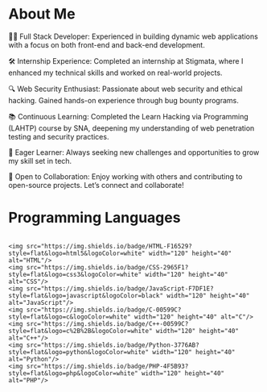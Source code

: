 # About Me

👨‍💻 Full Stack Developer: Experienced in building dynamic web applications with a focus on both front-end and back-end development.

🛠 Internship Experience: Completed an internship at Stigmata, where I enhanced my technical skills and worked on real-world projects.

🔍 Web Security Enthusiast: Passionate about web security and ethical hacking. Gained hands-on experience through bug bounty programs.

📚 Continuous Learning: Completed the Learn Hacking via Programming (LAHTP) course by SNA, deepening my understanding of web penetration testing and security practices.

🌱 Eager Learner: Always seeking new challenges and opportunities to grow my skill set in tech.

🤝 Open to Collaboration: Enjoy working with others and contributing to open-source projects. Let’s connect and collaborate!


# Programming Languages

<div style="display: flex; justify-content: space-around;">

    <img src="https://img.shields.io/badge/HTML-F16529?style=flat&logo=html5&logoColor=white" width="120" height="40" alt="HTML"/>
    <img src="https://img.shields.io/badge/CSS-2965F1?style=flat&logo=css3&logoColor=white" width="120" height="40" alt="CSS"/>
    <img src="https://img.shields.io/badge/JavaScript-F7DF1E?style=flat&logo=javascript&logoColor=black" width="120" height="40" alt="JavaScript"/>
    <img src="https://img.shields.io/badge/C-00599C?style=flat&logo=c&logoColor=white" width="120" height="40" alt="C"/>
    <img src="https://img.shields.io/badge/C++-00599C?style=flat&logo=c%2B%2B&logoColor=white" width="120" height="40" alt="C++"/>
    <img src="https://img.shields.io/badge/Python-3776AB?style=flat&logo=python&logoColor=white" width="120" height="40" alt="Python"/>
    <img src="https://img.shields.io/badge/PHP-4F5B93?style=flat&logo=php&logoColor=white" width="120" height="40" alt="PHP"/>

</div>



